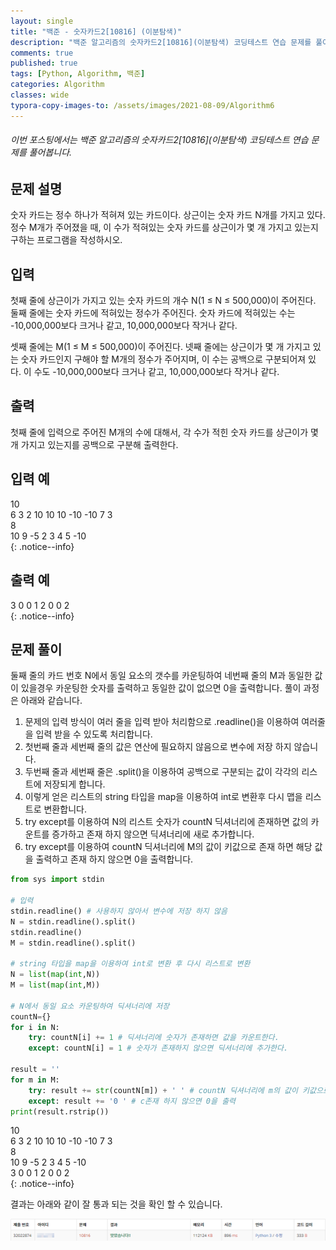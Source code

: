 ```yaml
---
layout: single
title: "백준 - 숫자카드2[10816] (이분탐색)"
description: "백준 알고리즘의 숫자카드2[10816](이분탐색) 코딩테스트 연습 문제를 풀어봅니다."
comments: true
published: true
tags: [Python, Algorithm, 백준]
categories: Algorithm
classes: wide
typora-copy-images-to: /assets/images/2021-08-09/Algorithm6
---
```


###### 이번 포스팅에서는 백준 알고리즘의 숫자카드2\[10816\](이분탐색) 코딩테스트 연습 문제를 풀어봅니다.

## 문제 설명
숫자 카드는 정수 하나가 적혀져 있는 카드이다. 상근이는 숫자 카드 N개를 가지고 있다. 정수 M개가 주어졌을 때, 이 수가 적혀있는 숫자 카드를 상근이가 몇 개 가지고 있는지 구하는 프로그램을 작성하시오.<br>

## 입력
첫째 줄에 상근이가 가지고 있는 숫자 카드의 개수 N(1 ≤ N ≤ 500,000)이 주어진다. 둘째 줄에는 숫자 카드에 적혀있는 정수가 주어진다. 숫자 카드에 적혀있는 수는 -10,000,000보다 크거나 같고, 10,000,000보다 작거나 같다.<br>

셋째 줄에는 M(1 ≤ M ≤ 500,000)이 주어진다. 넷째 줄에는 상근이가 몇 개 가지고 있는 숫자 카드인지 구해야 할 M개의 정수가 주어지며, 이 수는 공백으로 구분되어져 있다. 이 수도 -10,000,000보다 크거나 같고, 10,000,000보다 작거나 같다.<br>

## 출력
첫째 줄에 입력으로 주어진 M개의 수에 대해서, 각 수가 적힌 숫자 카드를 상근이가 몇 개 가지고 있는지를 공백으로 구분해 출력한다.<br>

## 입력 예
10<br>
6 3 2 10 10 10 -10 -10 7 3<br>
8<br>
10 9 -5 2 3 4 5 -10<br>
{: .notice--info}

## 출력 예
3 0 0 1 2 0 0 2<br>
{: .notice--info}

## 문제 풀이
둘째 줄의 카드 번호 N에서 동일 요소의 갯수를 카운팅하여 네번째 줄의 M과 동일한 값이 있을경우 카운팅한 숫자를 출력하고 동일한 값이 없으면 0을 출력합니다. 풀이 과정은 아래와 같습니다.<br>
1. 문제의 입력 방식이 여러 줄을 입력 받아 처리함으로 .readline()을 이용하여 여러줄을 입력 받을 수 있도록 처리합니다.
2. 첫번째 줄과 세번째 줄의 값은 연산에 필요하지 않음으로 변수에 저장 하지 않습니다.
3. 두번째 줄과 세번째 줄은 .split()을 이용하여 공백으로 구분되는 값이 각각의 리스트에 저장되게 합니다.
4. 이렇게 얻은 리스트의 string 타입을 map을 이용하여 int로 변환후 다시 맵을 리스트로 변환합니다.
5. try except를 이용하여 N의 리스트 숫자가 countN 딕셔너리에 존재하면 값의 카운트를 증가하고 존재 하지 않으면 딕셔너리에 새로 추가합니다.
6. try except를 이용하여 countN 딕셔너리에 M의 값이 키값으로 존재 하면 해당 값을 출력하고 존재 하지 않으면 0을 출력합니다.


```python
from sys import stdin

# 입력
stdin.readline() # 사용하지 않아서 변수에 저장 하지 않음
N = stdin.readline().split()
stdin.readline()
M = stdin.readline().split()

# string 타입을 map을 이용하여 int로 변환 후 다시 리스트로 변환
N = list(map(int,N))
M = list(map(int,M))

# N에서 동일 요소 카운팅하여 딕셔너리에 저장
countN={}
for i in N:
    try: countN[i] += 1 # 딕셔너리에 숫자가 존재하면 값을 카운트한다.
    except: countN[i] = 1 # 숫자가 존재하지 않으면 딕셔너리에 추가한다.

result = ''
for m in M:
    try: result += str(countN[m]) + ' ' # countN 딕셔너리에 m의 값이 키값으로 존재 하면 해당 값을 출력
    except: result += '0 ' # c존재 하지 않으면 0을 출력
print(result.rstrip())
```

10<br>
6 3 2 10 10 10 -10 -10 7 3<br>
8<br>
10 9 -5 2 3 4 5 -10<br>
3 0 0 1 2 0 0 2<br>
{: .notice--info}

결과는 아래와 같이 잘 통과 되는 것을 확인 할 수 있습니다.
<center>
<img src="/assets/images/2021-08-09/Algorithm6/1.png" alt="1"/>
</center>
